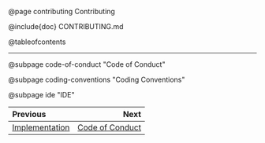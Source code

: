 @page contributing Contributing

@include{doc} CONTRIBUTING.md

@tableofcontents

---

@subpage code-of-conduct "Code of Conduct"

@subpage coding-conventions "Coding Conventions"

@subpage ide "IDE"

<div class="section_buttons">

| Previous                          |                                Next |
| :-------------------------------- | ----------------------------------: |
| [Implementation](#implementation) | [Code of Conduct](#code-of-conduct) |

</div>
